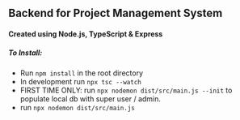 ## Backend for Project Management System

#### Created using Node.js, TypeScript & Express

##### To Install:

- Run `npm install` in the root directory
- In development run `npx tsc --watch`
- FIRST TIME ONLY: run `npx nodemon dist/src/main.js --init` to populate local db with super user / admin.
- run `npx nodemon dist/src/main.js`
